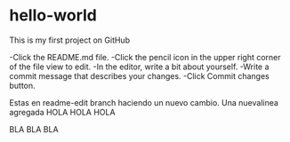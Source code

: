 # hello-world
This is my first project on GitHub

-Click the README.md file.
-Click the  pencil icon in the upper right corner of the file view to edit.
-In the editor, write a bit about yourself.
-Write a commit message that describes your changes.
-Click Commit changes button.

Estas en readme-edit branch haciendo un nuevo cambio.
Una nuevalinea agregada HOLA HOLA HOLA

BLA BLA BLA
